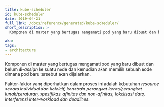 ```yaml
---
title: kube-scheduler
id: kube-scheduler
date: 2019-04-21
full_link: /docs/reference/generated/kube-scheduler/
short_description: >
  Komponen di master yang bertugas mengamati pod yang baru dibuat dan belum di-<i>assign</i> ke suatu node dan kemudian akan memilih sebuah node dimana pod baru tersebut akan dijalankan.

aka: 
tags:
- architecture
---
```

 Komponen di master yang bertugas mengamati pod yang baru dibuat dan belum di-<i>assign</i> ke suatu node dan kemudian akan memilih sebuah node dimana pod baru tersebut akan dijalankan.

<!--more--> 

Faktor-faktor yang diperhatikan dalam proses ini adalah kebutuhan <i> resource <i/> secara individual dan kolektif, konstrain perangkat keras/perangkat lunak/peraturan, spesifikasi afinitas dan non-afinitas, lokalisasi data, interferensi <i>inter-workload</i> dan <i>deadlines</i>.


